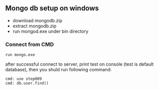 ## Mongo db setup on windows
- download mongodb.zip
- extract mongodb.zip
- run mongod.exe under bin directory

### Connect from CMD
    run mongo.exe
after successful connect to server, print test on console (test is default database), then you shuld run following command:
   
    cmd: use step009
    cmd: db.user.find() 